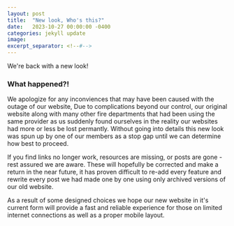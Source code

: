 ```yaml
---
layout: post
title:  "New look, Who's this?"
date:   2023-10-27 00:00:00 -0400
categories: jekyll update
image: 
excerpt_separator: <!--#-->
---
```

We're back with a new look!

<!--#-->

### What happened?!
We apologize for any inconviences that may have been caused with the outage of our website, Due to complications beyond our control, our original website along with many other fire departments that had been using the same provider as us suddenly found ourselves in the reality our websites had more or less be lost permantly. Without going into details this new look was spun up by one of our members as a stop gap until we can determine how best to proceed. 

If you find links no longer work, resources are missing, or posts are gone - rest assured we are aware. These will hopefully be corrected and make a return in the near future, it has proven difficult to re-add every feature and rewrite every post we had made one by one using only archived versions of our old website.

As a result of some designed choices we hope our new website in it's current form will provide a fast and reliable experience for those on limited internet connections as well as a proper mobile layout.